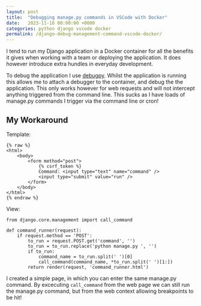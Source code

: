 ```yaml
---
layout: post
title:  "Debugging manage.py commands in VSCode with Docker"
date:   2023-11-16 00:00:00 +0000
categories: python django vscode docker
permalink: /django-debug-management-command-vscode-docker/
---
```


I tend to run my Django application in a Docker container for all the benefits it gives when working with a team or deploying the application. It does however introduce extra hundles in everyday development.

To debug the application I use [debugpy](https://londonappdeveloper.com/debugging-a-dockerized-django-app-with-vscode/). Whilst the application is running this allows me to attach a debugger to the container, and debug the the application. This only works however for web requests and will not intercept anything triggered from the command line. This sucks as I have loads of manage.py commands I trigger via the command line or cron!

## My Workaround

Template:
```
{% raw %}
<html>
    <body>
        <form method="post">
            {% csrf_token %}
            Command: <input type="text" name="command" />
            <input type="submit" value="run" />
        </form>
    </body>
</html>
{% endraw %}
```

View:
```
from django.core.management import call_command

def command_runner(request):
    if request.method == 'POST':
        to_run = request.POST.get('command', '')
        to_run = to_run.replace('python manage.py ', '')
        if to_run:
            command_name = to_run.split(' ')[0]
            call_command(command_name, *to_run.split(' ')[1:])
        return render(request, 'command_runner.html')
```

I created a simple page, in which you can enter the same manage.py command. By excecuting `call_command` from the web page we can still run the manage.py command, but from the web context allowing breakpoints to be hit!
